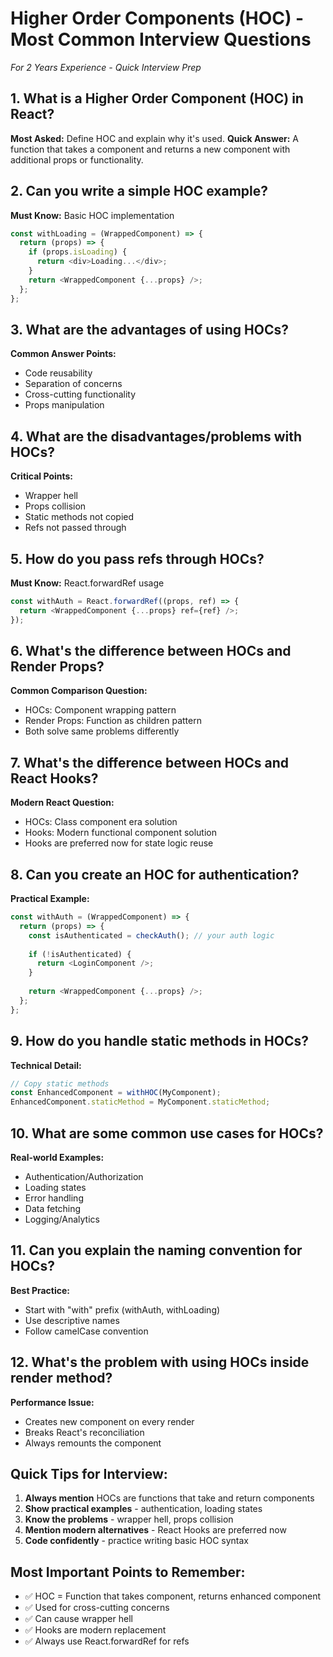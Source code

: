 # Higher Order Components (HOC) - Most Common Interview Questions
*For 2 Years Experience - Quick Interview Prep*

## 1. What is a Higher Order Component (HOC) in React?
**Most Asked:** Define HOC and explain why it's used.
**Quick Answer:** A function that takes a component and returns a new component with additional props or functionality.

## 2. Can you write a simple HOC example?
**Must Know:** Basic HOC implementation
```javascript
const withLoading = (WrappedComponent) => {
  return (props) => {
    if (props.isLoading) {
      return <div>Loading...</div>;
    }
    return <WrappedComponent {...props} />;
  };
};
```

## 3. What are the advantages of using HOCs?
**Common Answer Points:**
- Code reusability
- Separation of concerns
- Cross-cutting functionality
- Props manipulation

## 4. What are the disadvantages/problems with HOCs?
**Critical Points:**
- Wrapper hell
- Props collision
- Static methods not copied
- Refs not passed through

## 5. How do you pass refs through HOCs?
**Must Know:** React.forwardRef usage
```javascript
const withAuth = React.forwardRef((props, ref) => {
  return <WrappedComponent {...props} ref={ref} />;
});
```

## 6. What's the difference between HOCs and Render Props?
**Common Comparison Question:**
- HOCs: Component wrapping pattern
- Render Props: Function as children pattern
- Both solve same problems differently

## 7. What's the difference between HOCs and React Hooks?
**Modern React Question:**
- HOCs: Class component era solution
- Hooks: Modern functional component solution
- Hooks are preferred now for state logic reuse

## 8. Can you create an HOC for authentication?
**Practical Example:**
```javascript
const withAuth = (WrappedComponent) => {
  return (props) => {
    const isAuthenticated = checkAuth(); // your auth logic
    
    if (!isAuthenticated) {
      return <LoginComponent />;
    }
    
    return <WrappedComponent {...props} />;
  };
};
```

## 9. How do you handle static methods in HOCs?
**Technical Detail:**
```javascript
// Copy static methods
const EnhancedComponent = withHOC(MyComponent);
EnhancedComponent.staticMethod = MyComponent.staticMethod;
```

## 10. What are some common use cases for HOCs?
**Real-world Examples:**
- Authentication/Authorization
- Loading states
- Error handling
- Data fetching
- Logging/Analytics

## 11. Can you explain the naming convention for HOCs?
**Best Practice:**
- Start with "with" prefix (withAuth, withLoading)
- Use descriptive names
- Follow camelCase convention

## 12. What's the problem with using HOCs inside render method?
**Performance Issue:**
- Creates new component on every render
- Breaks React's reconciliation
- Always remounts the component

## Quick Tips for Interview:
1. **Always mention** HOCs are functions that take and return components
2. **Show practical examples** - authentication, loading states
3. **Know the problems** - wrapper hell, props collision
4. **Mention modern alternatives** - React Hooks are preferred now
5. **Code confidently** - practice writing basic HOC syntax

## Most Important Points to Remember:
- ✅ HOC = Function that takes component, returns enhanced component
- ✅ Used for cross-cutting concerns
- ✅ Can cause wrapper hell
- ✅ Hooks are modern replacement
- ✅ Always use React.forwardRef for refs
